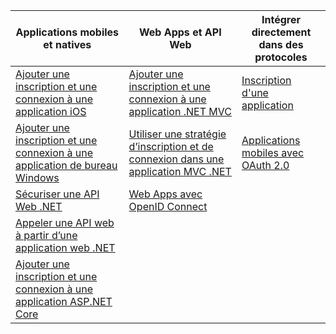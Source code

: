 | Applications mobiles et natives | Web Apps et API Web | Intégrer directement dans des protocoles |
| --- | --- | --- |
| [Ajouter une inscription et une connexion à une application iOS](../articles/active-directory-b2c/active-directory-b2c-devquickstarts-ios.md) |[Ajouter une inscription et une connexion à une application .NET MVC](../articles/active-directory-b2c/active-directory-b2c-devquickstarts-web-dotnet.md) |[Inscription d'une application](../articles/active-directory-b2c/active-directory-b2c-app-registration.md) |
| [Ajouter une inscription et une connexion à une application de bureau Windows](../articles/active-directory-b2c/active-directory-b2c-devquickstarts-native-dotnet.md) |[Utiliser une stratégie d’inscription et de connexion dans une application MVC .NET](../articles/active-directory-b2c/active-directory-b2c-devquickstarts-web-dotnet-susi.md) |[Applications mobiles avec OAuth 2.0](../articles/active-directory-b2c/active-directory-b2c-reference-oauth-code.md) |
| [Sécuriser une API Web .NET](../articles/active-directory-b2c/active-directory-b2c-devquickstarts-api-dotnet.md) |[Web Apps avec OpenID Connect](../articles/active-directory-b2c/active-directory-b2c-reference-oidc.md) | |
| [Appeler une API web à partir d’une application web .NET](../articles/active-directory-b2c/active-directory-b2c-devquickstarts-web-api-dotnet.md) | | |
| [Ajouter une inscription et une connexion à une application ASP.NET Core](https://github.com/azure-samples/active-directory-dotnet-webapp-openidconnect-aspnetcore-b2c) | | |

<!---HONumber=AcomDC_0727_2016-->